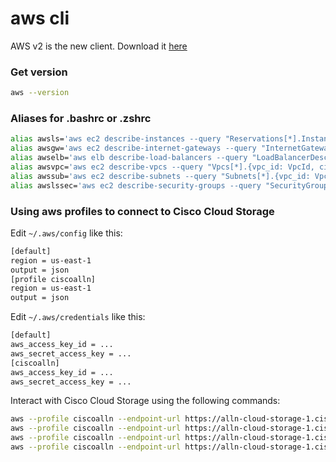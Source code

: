 # aws cli

AWS v2 is the new client. Download it [here](https://docs.aws.amazon.com/cli/latest/userguide/install-cliv2-linux-mac.html)

### Get version
```bash
aws --version
```

### Aliases for .bashrc or .zshrc

```bash
alias awsls='aws ec2 describe-instances --query "Reservations[*].Instances[*].{instance_name: Tags[?Key=='Name'] | [0].Value, instance_id: InstanceId, type: InstanceType, ip_address_private: PrivateIpAddress, ip_address_public: PublicIpAddress, instance_state: State.Name, vpc_id: VpcId, subnet_id: SubnetId, availability_zone: Placement.AvailabilityZone, image_id: ImageId, ebs_volume_id: BlockDeviceMappings[0].Ebs.VolumeId}" --output table'
alias awsgw='aws ec2 describe-internet-gateways --query "InternetGateways[*].{internet_gateway_id: InternetGatewayId, vpc_id: Attachments[0].VpcId, state: Attachments[0].State}" --output table'
alias awselb='aws elb describe-load-balancers --query "LoadBalancerDescriptions[*].{elb_name: LoadBalancerName, availability_zone: AvailabilityZones[0], subnet_id: Subnets[0], vpc_id: VPCId, instance_id: Instances[*].InstanceId}" --output table'
alias awsvpc='aws ec2 describe-vpcs --query "Vpcs[*].{vpc_id: VpcId, cidr_block: CidrBlock, state: State}" --output table'
alias awssub='aws ec2 describe-subnets --query "Subnets[*].{vpc_id: VpcId, subnet_id: SubnetId, availability_zone: AvailabilityZone, cidr_block: CidrBlock, public_network: MapPublicIpOnLaunch}" --output table'
alias awslssec='aws ec2 describe-security-groups --query "SecurityGroups[*].{vpc_id: VpcId, group_id: GroupId, group_name: GroupName, group_description: Description}" --output table'
```

### Using aws profiles to connect to Cisco Cloud Storage

Edit `~/.aws/config` like this:

```bash
[default]
region = us-east-1
output = json
[profile ciscoalln]
region = us-east-1
output = json
```

Edit `~/.aws/credentials` like this:

```bash
[default]
aws_access_key_id = ...
aws_secret_access_key = ...
[ciscoalln]
aws_access_key_id = ...
aws_secret_access_key = ...
```

Interact with Cisco Cloud Storage using the following commands:

```bash
aws --profile ciscoalln --endpoint-url https://alln-cloud-storage-1.cisco.com s3 ls
aws --profile ciscoalln --endpoint-url https://alln-cloud-storage-1.cisco.com s3 mb s3://demo
aws --profile ciscoalln --endpoint-url https://alln-cloud-storage-1.cisco.com s3 ls s3://demo
aws --profile ciscoalln --endpoint-url https://alln-cloud-storage-1.cisco.com s3 cp cdcli-final.png s3://demo
```
